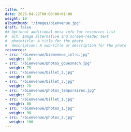 ```yaml
---
title: ""
date: 2025-04-22T00:00:00+01:00
weight: 10
albumthumb: "/images/bienvenue.jpg"
draft: false
## Optional additional meta info for resources list
#  alt: Image alternative and screen-reader text
#  phototitle: A title for the photo
#  description: A sub-title or description for the photo
resources:
- src: "/bienvenue/bienvenue_intro.jpg"
  weight: 10
- src: "/bienvenue/photos_gouesnach.jpg"
  weight: 75 
- src: "/bienvenue/billet_2.jpg"
  weight: 60
- src: "/bienvenue/billet_3.jpg"
  weight: 70
- src: "/bienvenue/photos_temporaires.jpg"
  weight: 77
- src: "/bienvenue/billet_1.jpg"
  weight: 80
- src: "/bienvenue/photos_1.jpg"
  weight: 90
- src: "/bienvenue/photos_2.jpg"
  weight: 100
---
```

